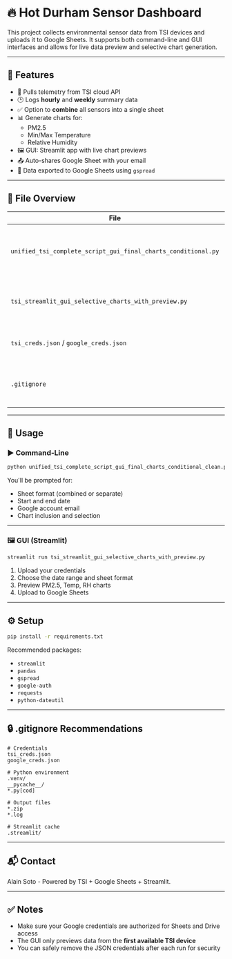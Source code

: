# 🔥 Hot Durham Sensor Dashboard

This project collects environmental sensor data from TSI devices and uploads it to Google Sheets. It supports both command-line and GUI interfaces and allows for live data preview and selective chart generation.

---

## 🚀 Features

- 🔗 Pulls telemetry from TSI cloud API
- 🕒 Logs **hourly** and **weekly** summary data
- ✅ Option to **combine** all sensors into a single sheet
- 📊 Generate charts for:
  - PM2.5
  - Min/Max Temperature
  - Relative Humidity
- 🖼️ GUI: Streamlit app with live chart previews
- 📤 Auto-shares Google Sheet with your email
- 💾 Data exported to Google Sheets using `gspread`

---

## 📁 File Overview

| File                                                          | Description                                                 |
|---------------------------------------------------------------|-------------------------------------------------------------|
| `unified_tsi_complete_script_gui_final_charts_conditional.py` | Main CLI script for data pull + summaries + optional charts |
| `tsi_streamlit_gui_selective_charts_with_preview.py`          | Streamlit GUI with chart previews and upload                |
| `tsi_creds.json` / `google_creds.json`                        | Credential files (⚠️ DO NOT COMMIT)                         |
| `.gitignore`                                                  | Ignore virtualenv, credentials, cache, and logs             |


---

## 🧪 Usage

### ▶️ Command-Line

```bash
python unified_tsi_complete_script_gui_final_charts_conditional_clean.py
```

You'll be prompted for:
- Sheet format (combined or separate)
- Start and end date
- Google account email
- Chart inclusion and selection

---

### 🖼️ GUI (Streamlit)

```bash
streamlit run tsi_streamlit_gui_selective_charts_with_preview.py
```

1. Upload your credentials
2. Choose the date range and sheet format
3. Preview PM2.5, Temp, RH charts
4. Upload to Google Sheets

---

## ⚙️ Setup

```bash
pip install -r requirements.txt
```

Recommended packages:
- `streamlit`
- `pandas`
- `gspread`
- `google-auth`
- `requests`
- `python-dateutil`

---

## 🔒 .gitignore Recommendations

```gitignore
# Credentials
tsi_creds.json
google_creds.json

# Python environment
.venv/
__pycache__/
*.py[cod]

# Output files
*.zip
*.log

# Streamlit cache
.streamlit/
```

---

## 📬 Contact

Alain Soto - Powered by TSI + Google Sheets + Streamlit.

---

## ✅ Notes

- Make sure your Google credentials are authorized for Sheets and Drive access
- The GUI only previews data from the **first available TSI device**
- You can safely remove the JSON credentials after each run for security
